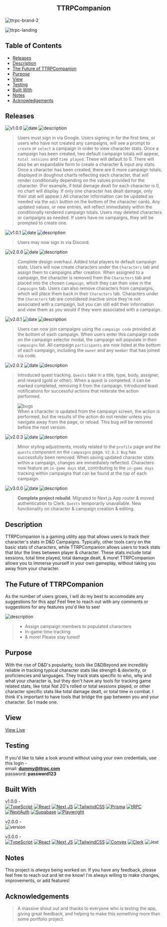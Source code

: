 <h2 align="center"> TTRPCompanion </h2>

![ttrpc-brand-2](https://github.com/knlrvr/ttrpg-char-stats-v2/assets/91632194/d567f93b-5135-47a8-a6f9-eba00e26fc58)

![ttrpc-landing](https://github.com/knlrvr/ttrpcompanion/assets/91632194/72c41101-6e8b-4767-af73-9d85c0c596da)

## Table of Contents
- [Releases](#releases)
- [Description](#description)
- [The Future of TTRPCompanion](#the-future-of-ttrpcompanion)
- [Purpose](#purpose)
- [View](#view)
- [Testing](#testing)
- [Built With](#built-with)
- [Notes](#notes)
- [Acknowledgements](#acknowledgements)

<a name="releases"></a>
## Releases
![v1.0.0](https://img.shields.io/badge/version-1.0.0-38bdf8) ![date](https://img.shields.io/badge/Aug_7_2023-informational) ![description](https://img.shields.io/badge/Initial_Release_+_How_To_Use-grey)
> Users must sign in via Google. Users signing in for the first time, or users who have not created any campaigns, will see a prompt to `create` or `select` a campaign in order to view character stats. Once a campaign has been created, two default campaign totals will appear, `total sessions` and `time played`. These will default to 0. There will also be an expandable form to create a character & input any stats. Once a character has been created, there are 6 more campaign totals, displayed in doughnut charts reflecting each character, that will render conditionally depending on the values provided for the character. (For example, if total damage dealt for each character is 0, no chart will display. If only one character has dealt damage, only their stat will appear.) All character information can be updated as needed via the `edit` button on the bottom of the character cards. Any updated values, or new entries, will reflect immediately within the conditionally rendered campaign totals. Users may deleted characters or campaigns as needed. If users have no campaigns, they will be prompted to create one. 

![v1.0.1](https://img.shields.io/badge/version-1.0.1-success) ![date](https://img.shields.io/badge/Aug_29_2023-informational) ![description](https://img.shields.io/badge/Login_Updates-grey)
> Users may now sign in via Discord.

![v2.0.0](https://img.shields.io/badge/version-2.0.0-fb923c) ![date](https://img.shields.io/badge/Sep_14_2023-informational) ![description](https://img.shields.io/badge/App_Overhaul_&_Function_Updates-grey)
> Complete design overhaul. Added total players to default campaign stats. Users will now create characters under the `Characters` tab and assign them to campaigns after creation. When assigned to a campaign, the character is removed from the `Characters` tab and placed into the chosen `Campaign`, which they can then view in the `Campaigns` tab. Users can also remove characters from campaigns, which will place them back in their `Characters` tab. Characters under the `Characters` tab are considered inactive since they're not associated with a campaign, but you can still edit their information and view them as you would if they were associated with a campaign.

![v2.0.1](https://img.shields.io/badge/version-2.0.1-0d9488) ![date](https://img.shields.io/badge/Sep_19_2023-informational) ![description](https://img.shields.io/badge/UI_Updates-grey)
> Users can now join campaigns using the `campaign code` provided at the bottom of each campaign. When users enter this campaign code on the campaign selector modal, the campaign will populate in their `campaigns` list. All campaign `participants` are now listed at the bottom of each campaign, including the `owner` and any `member` that has joined via code.

![v2.0.2](https://img.shields.io/badge/version-2.0.2-facc15) ![date](https://img.shields.io/badge/Sep_20_2023-informational) ![description](https://img.shields.io/badge/Function_Updates-grey)
> Introduced quest tracking. `Quests` take in a title, type, body, assigner, and reward (gold or other). When a quest is completed, it can be marked completed, removing it from the campaign. Introduced toast notifications for successful actions that reiterate the action performed.
> 
> ![bugs](https://img.shields.io/badge/Bugs-grey)  
> When a character is updated from the campaign screen, the action *is* performed, but the results of the action do not render unless you navigate away from the page, or reload. This bug *will* be removed before the next version. 

![v2.0.3](https://img.shields.io/badge/version-2.0.2-f87171) ![date](https://img.shields.io/badge/Oct_24_2023-informational) ![description](https://img.shields.io/badge/Styling_Updates_&_Function_Updates-grey)
> Minor styling adjustments, mostly related to the `profile` page and the `quests` component on the `campaigns` page. `V2.0.2 Bug` has successfully been removed. When saving updated character stats within a campaign, changes are immediately reflected. Characters now feature an `in-game days` stat, contributing to the `in-game days` tracking within campaigns that can be found at the top of each campaign.

![v3.0.0](https://img.shields.io/badge/version-3.0.0-f472b6) ![date](https://img.shields.io/badge/Mar_12_2024-informational) ![description](https://img.shields.io/badge/Auth_Overhaul_&_Styling-grey)
> **Complete project rebuild**. Migrated to Next.js App router & moved authentication to Clerk. `Quests` temporarily unavailable. New functionality on character & campaign creation & editing. 


<a name="description"></a>
## Description
TTRPCompanion is a gaming utility app that allows users to track their character's stats in D&D Campaigns. Typically, other tools carry on the basic stats of characters, while TTRPCompanion allows users to track stats that blur the lines between player & character. These stats include total sessions, total time played, total damage dealt, & more! TTRPCompanion allows you to immerse yourself in your own gameplay, without taking you away from your character.


<a name="the-future-of-ttrpcompanion"></a>
## The Future of TTRPCompanion
As the number of users grows, I will do my best to accomodate any suggestions for this app! Feel free to reach out with any comments or suggestions for any features you'd like to see! 

![description](https://img.shields.io/badge/Upcoming_Features-grey)
> - Assign campaign members to populated characters
> - In-game time tracking
> - & more! Please stay tuned! 


<a name="purpose"></a>
## Purpose
With the rise of D&D's popularity, tools like D&DBeyond are incredibly reliable in tracking typical character stats like strength & dexterity, or proficiencies and languages. They track stats specific to who, why and what your character is, but they don't have any tools for tracking game related stats, like total Nat 20's rolled or total sessions played, or other character specific stats like total damage dealt, or total time in combat. I think it's important to have tools that bridge the gap between you and your character. So I made one. 


<a name="view"></a>
## View
[View Live](https://ttrpcompanion.vercel.app/)

<a name='testing'></a>
## Testing
If you'd like to take a look around without using your own credentials, use this login -             
email: **dummy@ttrpc.com**       
password: **password123**

<a name="built-with"></a>
## Built With
v1.0.0 -          
[![TypeScript](https://img.shields.io/badge/typescript-%23007ACC.svg?style=for-the-badge&logo=typescript&logoColor=white)](https://www.typescriptlang.org/) [![React](https://img.shields.io/badge/react-%2320232a.svg?style=for-the-badge&logo=react&logoColor=%2361DAFB)](https://react.dev/) [![Next JS](https://img.shields.io/badge/Next-black?style=for-the-badge&logo=next.js&logoColor=white)](https://nextjs.org/) [![TailwindCSS](https://img.shields.io/badge/tailwindcss-%2338B2AC.svg?style=for-the-badge&logo=tailwind-css&logoColor=white)](https://tailwindcss.com/docs/installation) [![Prisma](https://img.shields.io/badge/Prisma-3982CE?style=for-the-badge&logo=Prisma&logoColor=white)](https://www.prisma.io/) [![tRPC](https://img.shields.io/badge/trpc-blue.svg?style=for-the-badge&logoColor=white)](https://trpc.io/docs/quickstart) [![NextAuth](https://img.shields.io/badge/NextAuth-black.svg?style=for-the-badge&logoColor=white)](https://next-auth.js.org/) [![Supabase](https://img.shields.io/badge/Supabase-3ECF8E?style=for-the-badge&logo=supabase&logoColor=white)](https://supabase.com/) [![Playwright](https://img.shields.io/badge/Playwright-45ba4b?style=for-the-badge&logo=Playwright&logoColor=white)](https://playwright.dev/docs/intro)

v2.0.0 -     
![version](https://img.shields.io/badge/⚠️_|_No_data_available_for_this_version-grey)

v3.0.0 -         
[![TypeScript](https://img.shields.io/badge/typescript-%23007ACC.svg?style=for-the-badge&logo=typescript&logoColor=white)](https://www.typescriptlang.org/) [![React](https://img.shields.io/badge/react-%2320232a.svg?style=for-the-badge&logo=react&logoColor=%2361DAFB)](https://react.dev/) [![Next JS](https://img.shields.io/badge/Next-black?style=for-the-badge&logo=next.js&logoColor=white)](https://nextjs.org/) [![TailwindCSS](https://img.shields.io/badge/tailwindcss-%2338B2AC.svg?style=for-the-badge&logo=tailwind-css&logoColor=white)](https://tailwindcss.com/docs/installation) [![Convex](https://img.shields.io/badge/Convex-dc2626?style=for-the-badge&logoColor=white)](https://www.convex.dev/) [![Clerk](https://img.shields.io/badge/Clerk-8A2BE2?style=for-the-badge&logoColor=white)](https://clerk.com/) ![Jest](https://img.shields.io/badge/-jest-%23C21325?style=for-the-badge&logo=jest&logoColor=white)

<a name="notes"></a>
## Notes
This project is *always* being worked on. If you have any feedback, please feel free to reach out and let me know! I'm always willing to make changes, improvements, or add features! 

<a name="acknowledgements"></a>
## Acknowledgements
> A massive shout out and thanks to everyone who is testing the app, giving great feedback, and helping to make this something more than some portfolio project. 
